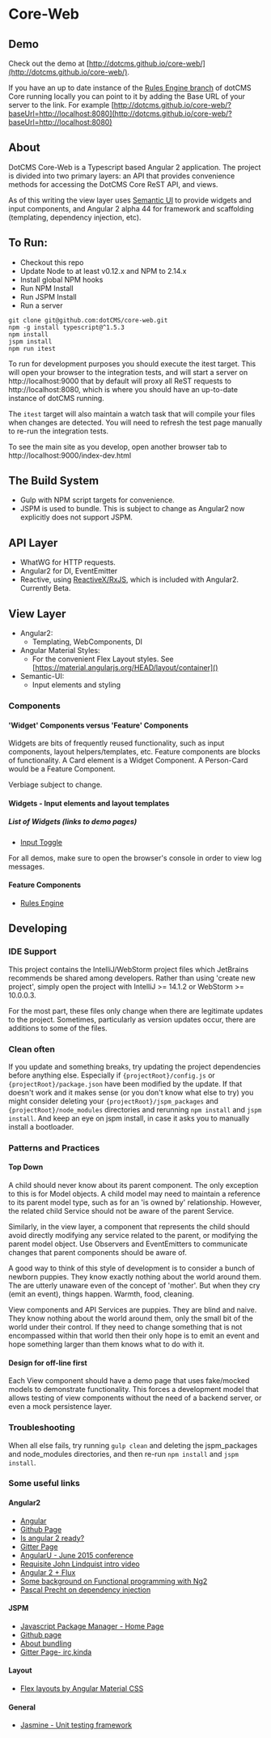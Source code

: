 # Core-Web

## Demo

Check out the demo at [http://dotcms.github.io/core-web/](http://dotcms.github.io/core-web/). 

If you have an up to date instance of the [Rules Engine branch](https://github.com/dotCMS/core/tree/master-3.5) 
of dotCMS Core running locally you can point to it by adding the Base URL of your server to the link. For example
[http://dotcms.github.io/core-web/?baseUrl=http://localhost:8080](http://dotcms.github.io/core-web/?baseUrl=http://localhost:8080)

## About

DotCMS Core-Web is a Typescript based Angular 2 application. The project is divided into two primary layers: an API 
that provides convenience methods for accessing the DotCMS Core ReST API, and views. 

As of this writing the view layer uses [Semantic UI](http://semantic-ui.com/) to provide widgets and input components,
and Angular 2 alpha 44 for framework and scaffolding (templating, dependency injection, etc).   


## To Run:

  * Checkout this repo
  * Update Node to at least v0.12.x and NPM to 2.14.x
  * Install global NPM hooks
  * Run NPM Install
  * Run JSPM Install
  * Run a server
  
```Shell
git clone git@github.com:dotCMS/core-web.git
npm -g install typescript@^1.5.3
npm install
jspm install
npm run itest
```

To run for development purposes you should execute the itest target. This will open your browser to the integration tests,
and will start a server on http://localhost:9000 that by default will proxy all ReST requests to http://localhost:8080, which is where you should
have an up-to-date instance of dotCMS running.
 
The `itest` target will also maintain a watch task that will compile your files when changes are detected. You will need
to refresh the test page manually to re-run the integration tests.

To see the main site as you develop, open another browser tab to http://localhost:9000/index-dev.html

## The Build System

  * Gulp with NPM script targets for convenience.
  * JSPM is used to bundle. This is subject to change as Angular2 now explicitly does not support JSPM.  

## API Layer

  * WhatWG for HTTP requests. 
  * Angular2 for DI, EventEmitter
  * Reactive, using [ReactiveX/RxJS](https://github.com/ReactiveX/RxJS), which is included with Angular2. Currently Beta. 

## View Layer
  
  * Angular2: 
    * Templating, WebComponents, DI
  * Angular Material Styles: 
    * For the convenient Flex Layout styles. See [https://material.angularjs.org/HEAD/layout/container]()
  * Semantic-UI:
    * Input elements and styling
  

### Components
 
#### 'Widget' Components versus 'Feature' Components 

Widgets are bits of frequently reused functionality, such as input components, layout helpers/templates, etc. Feature
components are blocks of functionality. A Card element is a Widget Component. A Person-Card would be a Feature Component.
 
Verbiage subject to change. 

#### Widgets - Input elements and layout templates



##### List of Widgets (links to demo pages)
  * [Input Toggle](http://localhost:9000/build/view/components/input/toggle/index.html)
  
  For all demos, make sure to open the browser's console in order to view log messages.

#### Feature Components
  * [Rules Engine](http://localhost:9000/index-dev.html)



## Developing
 
### IDE Support
 
This project contains the IntelliJ/WebStorm project files which JetBrains recommends be shared among developers. 
Rather than using 'create new project', simply open the project with IntelliJ >= 14.1.2 or WebStorm >= 10.0.0.3.

For the most part, these files only change when there are legitimate updates to the project. Sometimes, particularly 
as version updates occur, there are additions to some of the files. 

### Clean often

If you update and something breaks, try updating the project dependencies before anything else. Especially if 
`{projectRoot}/config.js` or `{projectRoot}/package.json` have been modified by the update. If that doesn't work and it
makes sense (or you don't know what else to try) you might consider deleting your `{projectRoot}/jspm_packages` and 
`{projectRoot}/node_modules` directories and rerunning `npm install` and `jspm install`. And keep an eye on jspm install,
in case it asks you to manually install a bootloader. 

### Patterns and Practices

#### Top Down

A child should never know about its parent component. The only exception to this is for Model objects. A child model may 
need to maintain a reference to its parent model type, such as for an 'is owned by' relationship. However, the related 
child Service should not be aware of the parent Service. 
 
Similarly, in the view layer, a component that represents the child should avoid directly modifying any service 
related to the parent, or modifying the parent model object.  Use Observers and EventEmitters to communicate changes
that parent components should be aware of.

A good way to think of this style of development is to consider a bunch of newborn puppies. They know exactly nothing about 
the world around them. The are utterly unaware even of the concept of 'mother'. But when they cry (emit an event), things happen.
Warmth, food, cleaning.
 
View components and API Services are puppies. They are blind and naive. They know nothing about the world around
them, only the small bit of the world under their control. If they need to change something that is not encompassed 
within that world then their only hope is to emit an event and hope something larger than them knows what to do with it.


#### Design for off-line first

Each View component should have a demo page that uses fake/mocked models to demonstrate functionality. This forces a 
development model that allows testing of view components without the need of a backend server, or even a 
mock persistence layer. 
  
 
### Troubleshooting

When all else fails, try running `gulp clean` and deleting the jspm_packages and node_modules directories, and then re-run `npm install` and `jspm install`. 

### Some useful links


#### Angular2
  * [Angular](https://angular.io/)
  * [Github Page](https://github.com/angular/angular)
  * [Is angular 2 ready?](http://splintercode.github.io/is-angular-2-ready/)
  * [Gitter Page](https://gitter.im/angular/angular)
  * [AngularU - June 2015 conference](https://angularu.com/ng/videos)
  * [Requisite John Lindquist intro video](https://egghead.io/lessons/angularjs-angular-2-template-syntax)
  * [Angular 2 + Flux](http://victorsavkin.com/post/99998937651/building-angular-apps-using-flux-architecture)
  * [Some background on Functional programming with Ng2](http://victorsavkin.com/post/108837493941/better-support-for-functional-programming-in)
  * [Pascal Precht on dependency injection](https://www.youtube.com/watch?v=8c-qv9TisVE&list=PL9w_03cWjMXOkPgcoOnLaPJBoa2GJWxvD&index=9)

  
#### JSPM
  * [Javascript Package Manager - Home Page](http://jspm.io/)
  * [Github page](https://github.com/jspm/jspm-cli/)
  * [About bundling](https://github.com/jspm/jspm-cli/blob/master/docs/production-workflows.md)
  * [Gitter Page- irc,kinda](https://gitter.im/jspm/jspm)
  
#### Layout
  * [Flex layouts by Angular Material CSS](https://material.angularjs.org/HEAD/layout)
  
#### General
  * [Jasmine - Unit testing framework](http://jasmine.github.io/2.2/introduction.html)

  

